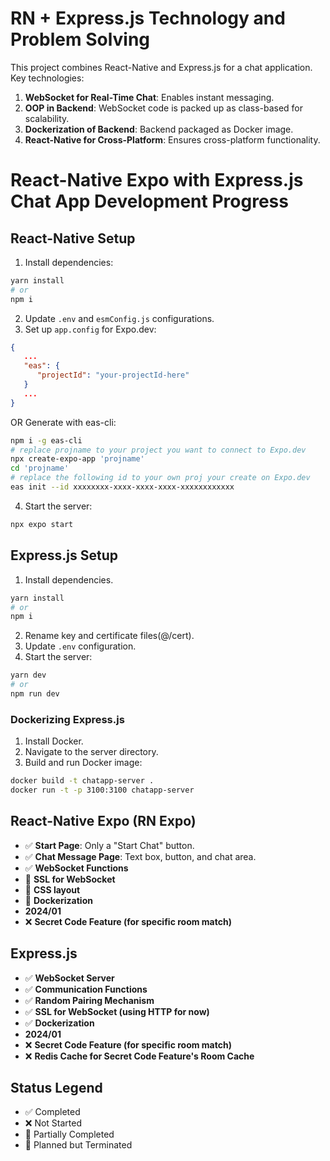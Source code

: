 
# RN + Express.js Technology and Problem Solving

This project combines React-Native and Express.js for a chat application. Key technologies:

1. **WebSocket for Real-Time Chat**: Enables instant messaging.
2. **OOP in Backend**: WebSocket code is packed up as class-based for scalability.
3. **Dockerization of Backend**: Backend packaged as Docker image.
4. **React-Native for Cross-Platform**: Ensures cross-platform functionality.

# React-Native Expo with Express.js Chat App Development Progress

## React-Native Setup
1. Install dependencies:
```bash
yarn install
# or
npm i
```
2. Update `.env` and `esmConfig.js` configurations.
3. Set up `app.config` for Expo.dev:
```json
{
   ...
   "eas": {
      "projectId": "your-projectId-here"
   }
   ...
}
```
OR Generate with eas-cli:
```bash
npm i -g eas-cli
# replace projname to your project you want to connect to Expo.dev
npx create-expo-app 'projname'
cd 'projname'
# replace the following id to your own proj your create on Expo.dev
eas init --id xxxxxxxx-xxxx-xxxx-xxxx-xxxxxxxxxxxx
```
4. Start the server:
```bash
npx expo start
```

## Express.js Setup
1. Install dependencies.
```bash
yarn install
# or
npm i
```
2. Rename key and certificate files(@/cert).
3. Update `.env` configuration.
4. Start the server:
```bash
yarn dev
# or 
npm run dev
```

### Dockerizing Express.js
1. Install Docker.
2. Navigate to the server directory.
3. Build and run Docker image:
```bash
docker build -t chatapp-server .
docker run -t -p 3100:3100 chatapp-server
```

## React-Native Expo (RN Expo)
- ✅ **Start Page**: Only a "Start Chat" button.
- ✅ **Chat Message Page**: Text box, button, and chat area.
- ✅ **WebSocket Functions**
- 🚫 **SSL for WebSocket**
- 🔘 **CSS layout**
- 🚫 **Dockerization**
- **2024/01**
- ❌ **Secret Code Feature (for specific room match)**

## Express.js
- ✅ **WebSocket Server**
- ✅ **Communication Functions**
- ✅ **Random Pairing Mechanism**
- ✅ **SSL for WebSocket (using HTTP for now)**
- ✅ **Dockerization**
- **2024/01**
- ❌ **Secret Code Feature (for specific room match)**
- ❌ **Redis Cache for Secret Code Feature's Room Cache**

## Status Legend
- ✅ Completed
- ❌ Not Started
- 🔘 Partially Completed
- 🚫 Planned but Terminated

